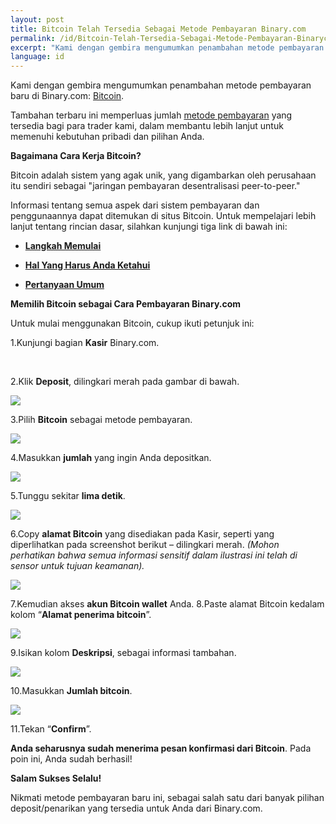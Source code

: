```yaml
---
layout: post
title: Bitcoin Telah Tersedia Sebagai Metode Pembayaran Binary.com
permalink: /id/Bitcoin-Telah-Tersedia-Sebagai-Metode-Pembayaran-Binarycom/
excerpt: "Kami dengan gembira mengumumkan penambahan metode pembayaran baru di Binary.com: Bitcoin..."
language: id
---
```



Kami dengan gembira mengumumkan penambahan metode pembayaran baru di Binary.com: [Bitcoin](https://bitcoin.org/id/).

Tambahan terbaru ini memperluas jumlah [metode pembayaran](http://bit.ly/1lOK1nY) yang tersedia bagi para trader kami, dalam membantu lebih lanjut untuk memenuhi kebutuhan pribadi dan pilihan Anda.


**Bagaimana Cara Kerja Bitcoin?**

Bitcoin adalah sistem yang agak unik, yang digambarkan oleh perusahaan itu sendiri sebagai "jaringan pembayaran desentralisasi peer-to-peer."

Informasi tentang semua aspek dari sistem pembayaran dan penggunaannya dapat ditemukan di situs Bitcoin. Untuk mempelajari lebih lanjut tentang rincian dasar, silahkan kunjungi tiga link di bawah ini:


+ [**Langkah Memulai**](https://bitcoin.org/id/memulai)

+ [**Hal Yang Harus Anda Ketahui**](https://bitcoin.org/en/you-need-to-know)

+ [**Pertanyaan Umum**](https://bitcoin.org/id/faq)


**Memilih Bitcoin sebagai Cara Pembayaran Binary.com**

Untuk mulai menggunakan Bitcoin, cukup ikuti petunjuk ini:

1.Kunjungi bagian **Kasir** Binary.com.

<br>

2.Klik **Deposit**, dilingkari merah pada gambar di bawah.

![](/images/Picture1.png)

3.Pilih **Bitcoin** sebagai metode pembayaran.

![](/images/Picture2.png)

4.Masukkan **jumlah** yang ingin Anda depositkan.

![](/images/Picture3.png)

5.Tunggu sekitar **lima detik**.

![](/images/Picture4.png)

6.Copy **alamat Bitcoin** yang disediakan pada Kasir, seperti yang diperlihatkan pada screenshot berikut – dilingkari merah. *(Mohon perhatikan bahwa semua informasi sensitif dalam ilustrasi ini telah di sensor untuk tujuan keamanan).*

![](/images/Picture5.png)

7.Kemudian akses **akun Bitcoin wallet** Anda.
8.Paste alamat Bitcoin kedalam kolom “**Alamat penerima bitcoin**”.

![](/images/Picture6.png)

9.Isikan kolom **Deskripsi**, sebagai informasi tambahan.

![](/images/Picture7.png)

10.Masukkan **Jumlah bitcoin**.

![](/images/Picture8.png)

11.Tekan “**Confirm**”.

**Anda seharusnya sudah menerima pesan konfirmasi dari Bitcoin**. Pada poin ini, Anda sudah berhasil!

**Salam Sukses Selalu!**

Nikmati metode pembayaran baru ini, sebagai salah satu dari banyak pilihan deposit/penarikan yang tersedia untuk Anda dari Binary.com.
